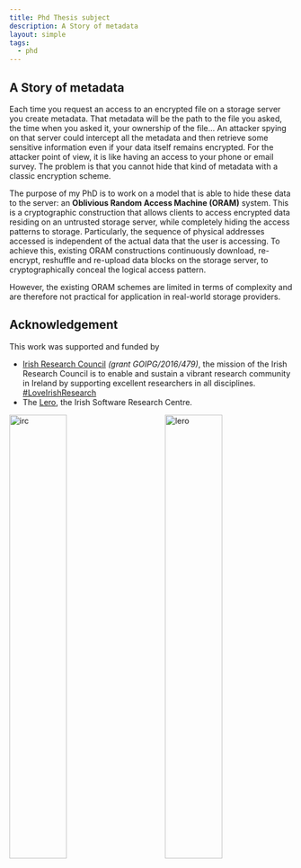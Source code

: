 ```yaml
---
title: Phd Thesis subject
description: A Story of metadata
layout: simple
tags:
  - phd
---
```


## A Story of metadata

Each time you request an access to an encrypted file on a storage server you
create metadata. That metadata will be the path to the file you asked, the time
when you asked it, your ownership of the file... An attacker spying on that
server could intercept all the metadata and then retrieve some sensitive
information even if your data itself remains encrypted. For the attacker point of
view, it is like having an access to your phone or email survey. The problem is
that you cannot hide that kind of metadata with a classic encryption scheme.

The purpose of my PhD is to work on a model that is able to hide these data to
the server: an **Oblivious Random Access Machine (ORAM)** system. This is a cryptographic
construction that allows clients to access encrypted data residing on an
untrusted storage server, while completely hiding the access patterns to storage.
Particularly, the sequence of physical addresses accessed is independent of the
actual data that the user is accessing. To achieve this, existing ORAM
constructions continuously download, re-encrypt, reshuffle and re-upload data
blocks on the storage server, to cryptographically conceal the logical access
pattern.

However, the existing ORAM schemes are limited in terms of complexity
and are therefore not practical for application in real-world storage providers.



## Acknowledgement

This work  was supported and funded by

* [Irish Research Council][irc] *(grant GOIPG/2016/479)*, the mission of the
Irish Research Council is to enable and sustain a vibrant research community in
Ireland by supporting excellent researchers in all disciplines.
[#LoveIrishResearch](https://twitter.com/hashtag/LoveIrishResearch)
* The [Lero][lero], the Irish Software Research Centre.

[<img src="irc.jpg" alt="irc" width="45%" align="left" />][irc]
[<img src="lero.png" alt="lero" width="45%" align="right" />][lero]

[lero]: http://www.lero.ie/
[irc]: http://www.research.ie/

